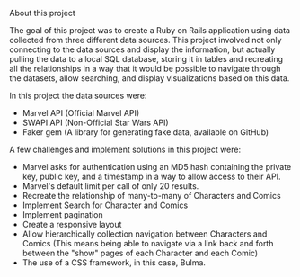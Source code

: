 About this project

The goal of this project was to create a Ruby on Rails application using data collected from three different data sources.
This project involved not only connecting to the data sources and display the information, but actually pulling
the data to a local SQL database, storing it in tables and recreating all the relationships in a way that it would be possible
to navigate through the datasets, allow searching, and display visualizations based on this data.


In this project the data sources were:
  - Marvel API (Official Marvel API)
  - SWAPI API (Non-Official Star Wars API)
  - Faker gem (A library for generating fake data, available on GitHub)


A few challenges and implement solutions in this project were:

  - Marvel asks for authentication using an MD5 hash containing the private key, public key, and a timestamp in a way to allow access to their API.
  - Marvel's default limit per call of only 20 results.
  - Recreate the relationship of many-to-many of Characters and Comics
  - Implement Search for Character and Comics
  - Implement pagination
  - Create a responsive layout
  - Allow hierarchically collection navigation between Characters and Comics
  (This means being able to navigate via a link back and forth between the "show" pages of each Character and each Comic)
  - The use of a CSS framework, in this case, Bulma.

